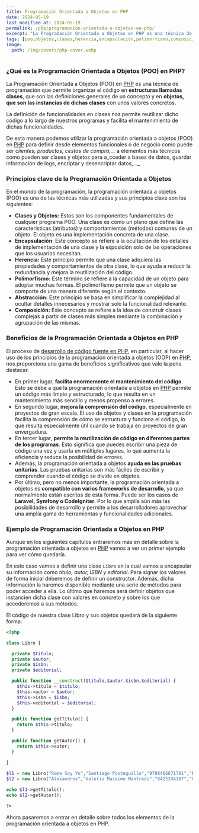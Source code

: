 ```yaml
---
title: Programación Orientada a Objetos en PHP
date: 2024-05-19
last_modified_at: 2024-05-19
permalink: /php/programacion-orientada-a-objetos-en-php/
excerpt: "La Programación Orientada a Objetos en PHP es una técnica de programación que permite organizar el código en clases y objetos."
tags: [poo,objetos,clases,herencia,encapsulación,polimorfismo,composición,pruebas unitarias]
image:
  path: /img/covers/php-cover.webp
---
```


### ¿Qué es la Programación Orientada a Objetos (POO) en PHP?


La Programación Orientada a Objetos (POO) en [PHP](https://www.manualweb.net/php/) es una técnica de programación que permite organizar el código en **estructuras llamadas clases**, que son las definiciones generales de un concepto y en **objetos, que son las instancias de dichas clases** con unos valores concretos.


La definición de funcionalidades en clases nos permite reutilizar dicho código a lo largo de nuestros programas y facilita el mantenimiento de dichas funcionalidades.


De esta manera podemos utilizar la programación orientada a objetos (POO) en [PHP](https://www.manualweb.net/php/) para definir desde elementos funcionales o de negocio como puede ser _clientes, productos, cestas de compra,…_ a elementos más técnicos como pueden ser clases y objetos para a_cceder a bases de datos, guardar información de logs, encriptar y desencriptar datos,…_


### Principios clave de la Programación Orientada a Objetos 


En el mundo de la programación, la programación orientada a objetos (POO) es una de las técnicas más utilizadas y sus principios clave son los siguientes:

- **Clases y Objetos:** Estos son los componentes fundamentales de cualquier programa POO. Una clase es como un plano que define las características (atributos) y comportamientos (métodos) comunes de un objeto. El objeto es una implementación concreta de una clase.
- **Encapsulación**: Este concepto se refiere a la ocultación de los detalles de implementación de una clase y la exposición solo de las operaciones que los usuarios necesitan.
- **Herencia:** Este principio permite que una clase adquiera las propiedades y comportamientos de otra clase, lo que ayuda a reducir la redundancia y mejora la reutilización del código.
- **Polimorfismo:** Este término se refiere a la capacidad de un objeto para adoptar muchas formas. El polimorfismo permite que un objeto se comporte de una manera diferente según el contexto.
- **Abstracción:** Este principio se basa en simplificar la complejidad al ocultar detalles innecesarios y mostrar solo la funcionalidad relevante.
- **Composición:** Este concepto se refiere a la idea de construir clases complejas a partir de clases más simples mediante la combinación y agrupación de las mismas.

### Beneficios de la Programación Orientada a Objetos en PHP


El proceso de [desarrollo de código fuente en PHP](https://lineadecodigo.com/categoria/php/), en particular, al hacer uso de los principios de la programación orientada a objetos (OOP) en [PHP](https://www.manualweb.net/php/), nos proporciona una gama de beneficios significativos que vale la pena destacar.

- En primer lugar, **facilita enormemente el mantenimiento del código**. Esto se debe a que la programación orientada a objetos en [PHP](https://www.manualweb.net/php/) permite un código más limpio y estructurado, lo que resulta en un mantenimiento más sencillo y menos propenso a errores.
- En segundo lugar, **mejora la comprensión del código**, especialmente en proyectos de gran escala. El uso de objetos y clases en la programación facilita la comprensión de cómo se estructura y funciona el código, lo que resulta especialmente útil cuando se trabaja en proyectos de gran envergadura.
- En tercer lugar, **permite la reutilización de código en diferentes partes de los programas**. Esto significa que puedes escribir una pieza de código una vez y usarla en múltiples lugares, lo que aumenta la eficiencia y reduce la posibilidad de errores.
- Además, la programación orientada a objetos **ayuda en las pruebas unitarias**. Las pruebas unitarias son más fáciles de escribir y comprender cuando el código se divide en objetos.
- Por último, pero no menos importante, la programación orientada a objetos es **compatible con varios frameworks de desarrollo**, ya que normalmente están escritos de esta forma. Puede ser los casos de **Laravel, Symfony o CodeIgniter**. Por lo que amplía aún más las posibilidades de desarrollo y permite a los desarrolladores aprovechar una amplia gama de herramientas y funcionalidades adicionales.

### Ejemplo de Programación Orientada a Objetos en PHP


Aunque en los siguientes capítulos entraremos más en detalle sobre la programación orientada a objetos en [PHP](https://www.manualweb.net/php/) vamos a ver un primer ejemplo para ver cómo quedaría.


En este caso vamos a definir una clase `Libro` en la cual vamos a encapsular su información como _título, autor, ISBN y editorial_. Para signar los valores de forma inicial deberemos de definir un constructor. Además, dicha información la haremos disponible mediante una serie de métodos para poder acceder a ella. Lo último que haremos será definir objetos que instancien dicha clase con valores en concreto y sobre los que accederemos a sus métodos.


El código de nuestra clase Libro y sus objetos quedará de la siguiente forma:


```php
<?php

class Libro {

  private $titulo;
  private $autor;
  private $isbn;
  private $editorial;

  public function __construct($titulo,$autor,$isbn,$editorial) {
    $this->titulo = $titulo;
    $this->autor = $autor;
    $this->isbn = $isbn;
    $this->editorial = $editorial;
  }

  public function getTitulo() {
    return $this->titulo;
  }

  public function getAutor() {
    return $this->autor;
  }

}
  
$l1 = new Libro("Roma Soy Yo","Santiago Posteguillo","9788466671781","B");
$l2 = new Libro("Alexandros","Valerio Massimo Manfredi","8425334187","Grijalbo");

echo $l1->getTitulo();
echo $l2->getAutor();

?>
```


Ahora pasaremos a entrar en detalle sobre todos los elementos de la programación orientada a objetos en PHP.

